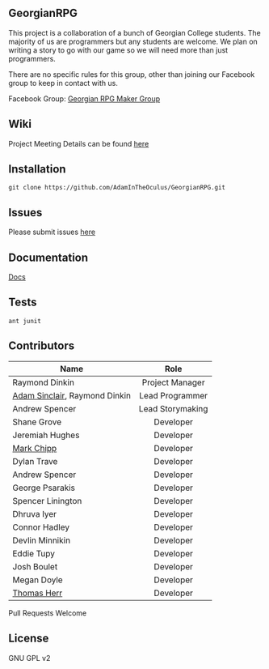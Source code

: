 ## GeorgianRPG

This project is a collaboration of a bunch of Georgian College students. 
The majority of us are programmers but any students are welcome. We 
plan on writing a story to go with our game so we will need more than 
just programmers.

There are no specific rules for this group, other than joining our 
Facebook group to keep in contact with us.

Facebook Group: [Georgian RPG Maker Group](https://www.facebook.com/groups/174588899562639/)

## Wiki

Project Meeting Details can be found [here](https://github.com/AdamInTheOculus/GeorgianRPG/wiki)

## Installation

`git clone https://github.com/AdamInTheOculus/GeorgianRPG.git`

## Issues

Please submit issues [here](https://github.com/AdamInTheOculus/GeorgianRPG/issues)

## Documentation

[Docs](#)

## Tests

`ant junit`

## Contributors

| Name          | Role          |
| ------------- |:-------------:|
| Raymond Dinkin      | Project Manager |
| [Adam Sinclair](https://github.com/AdamInTheOculus), Raymond Dinkin       | Lead Programmer      |
| Andrew Spencer  | Lead Storymaking      |
| Shane Grove | Developer |
| Jeremiah Hughes | Developer |
| [Mark Chipp](https://github.com/mchipp) |  Developer |
| Dylan Trave | Developer |
| Andrew Spencer |  Developer |
| George Psarakis | Developer |
| Spencer Linington  |  Developer |
| Dhruva Iyer | Developer |
| Connor Hadley  |  Developer |
| Devlin Minnikin|  Developer |
| Eddie Tupy |  Developer |
| Josh Boulet|  Developer |
| Megan Doyle | Developer |
| [Thomas Herr](https://github.com/tlherr) | Developer |

Pull Requests Welcome

## License

GNU GPL v2